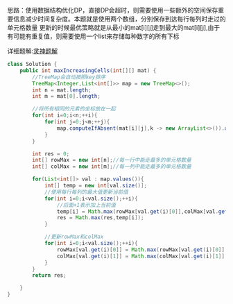 思路：使用数据结构优化DP，直接DP会超时，则需要使用一些额外的空间保存重要信息减少时间复杂度。本题就是使用两个数组，分别保存到达每行每列时走过的单元格数量
更新的时候最优策略就是从最小的mat[i][j]走到最大的mat[i][j],由于有可能有重复值，则需要使用一个list来存储每种数字的所有下标

详细题解:[灵神题解](https://leetcode.cn/problems/maximum-strictly-increasing-cells-in-a-matrix/solutions/2286920/dong-tai-gui-hua-you-hua-pythonjavacgo-b-axv0/)

```java
class Solution {
    public int maxIncreasingCells(int[][] mat) {
        //TreeMap会自动按照key排序
        TreeMap<Integer,List<int[]>> map = new TreeMap<>();
        int n = mat.length;
        int m = mat[0].length;

        //将所有相同的元素的坐标放在一起
        for(int i=0;i<n;++i){
            for(int j=0;j<m;++j){
                map.computeIfAbsent(mat[i][j],k -> new ArrayList<>()).add(new int[]{i,j});
            }
        }

        int res = 0;
        int[] rowMax = new int[n];//每一行中能走最多的单元格数量
        int[] colMax = new int[m];//每一列中能走最多的单元格数量

        for(List<int[]> val : map.values()){
            int[] temp = new int[val.size()];
            //使用每行每列的最大值更新当前值
            for(int i=0;i<val.size();++i){
                //后面+1表示加上当前值
                temp[i] = Math.max(rowMax[val.get(i)[0]],colMax[val.get(i)[1]]) + 1;
                res = Math.max(res,temp[i]);
            }

            //更新rowMax和colMax
            for(int i=0;i<val.size();++i){
                rowMax[val.get(i)[0]] = Math.max(rowMax[val.get(i)[0]],temp[i]);
                colMax[val.get(i)[1]] = Math.max(colMax[val.get(i)[1]],temp[i]);
            }
        }
        return res;

    }
}
```